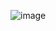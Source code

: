 ![image](https://github.com/mnkkhan/epic-cinema/assets/37503821/4ab2327f-3a65-4189-8fb4-e357d5482b55)
